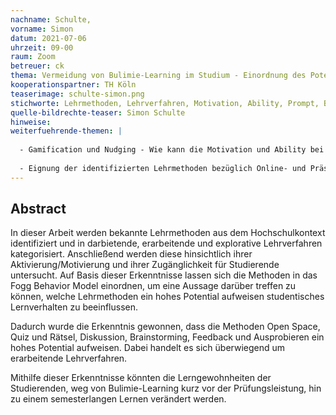 ```yaml
---
nachname: Schulte,
vorname: Simon
datum: 2021-07-06
uhrzeit: 09-00
raum: Zoom
betreuer: ck
thema: Vermeidung von Bulimie-Learning im Studium - Einordnung des Potentials unterschiedlicher Lehrmethoden für Verhaltensänderungen
kooperationspartner: TH Köln
teaserimage: schulte-simon.png
stichworte: Lehrmethoden, Lehrverfahren, Motivation, Ability, Prompt, Behavior, Habit, B.J. Fogg
quelle-bildrechte-teaser: Simon Schulte
hinweise:
weiterfuehrende-themen: |
  
  - Gamification und Nudging - Wie kann die Motivation und Ability bei Lehrmethoden verbessert werden? |
  
  - Eignung der identifizierten Lehrmethoden bezüglich Online- und Präsenzlehre - Wie können Methoden kombiniert werden, welche Auswirkungen hat das auf die Motivation und die Ability?
---
```


## Abstract

In dieser Arbeit werden bekannte Lehrmethoden aus dem Hochschulkontext identifiziert und in darbietende, erarbeitende und explorative Lehrverfahren kategorisiert. 
Anschließend werden diese hinsichtlich ihrer Aktivierung/Motivierung und ihrer Zugänglichkeit für Studierende untersucht. 
Auf Basis dieser Erkenntnisse lassen sich die Methoden in das Fogg Behavior Model einordnen, um eine Aussage darüber treffen zu können, welche Lehrmethoden ein hohes Potential aufweisen studentisches Lernverhalten zu beeinflussen.

Dadurch wurde die Erkenntnis gewonnen, dass die Methoden Open Space, Quiz und Rätsel, Diskussion, Brainstorming, Feedback und Ausprobieren ein hohes Potential aufweisen.
Dabei handelt es sich überwiegend um erarbeitende Lehrverfahren.

Mithilfe dieser Erkenntnisse könnten die Lerngewohnheiten der Studierenden, weg von Bulimie-Learning kurz vor der Prüfungsleistung, hin zu einem semesterlangen Lernen verändert werden.

